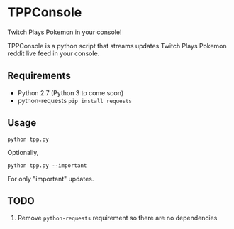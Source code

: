 TPPConsole
==========

Twitch Plays Pokemon in your console!


TPPConsole is a python script that streams updates Twitch Plays Pokemon reddit live feed in your console.

Requirements
------------
* Python 2.7 (Python 3 to come soon)
* python-requests `pip install requests`

Usage
-----
`python tpp.py`

Optionally,

`python tpp.py --important`

For only "important" updates.

TODO
----
1. Remove `python-requests` requirement so there are no dependencies
